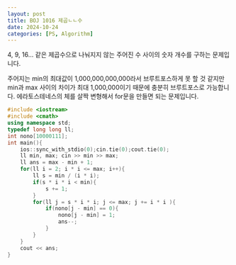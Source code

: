 ```yaml
---
layout: post
title: BOJ 1016 제곱ㄴㄴ수
date: 2024-10-24
categories: [PS, Algorithm]
---
```


4, 9, 16... 같은 제곱수으로 나눠지지 않는 주어진 수 사이의 숫자 개수를 구하는 문제입니다. 

주어지는 min의 최대값이 1,000,000,000,000라서 브루트포스하게 못 할 것 같지만 
min과 max 사이의 차이가 최대 1,000,000이기 때문에 충분히 브루트포스로 가능합니다. 
에라토스테네스의 체를 살짝 변형해서 for문을 만들면 되는 문제입니다. 

```cpp
#include <iostream>
#include <cmath> 
using namespace std; 
typedef long long ll; 
int nono[10000111];
int main(){
    ios::sync_with_stdio(0);cin.tie(0);cout.tie(0); 
    ll min, max; cin >> min >> max;
    ll ans = max - min + 1; 
    for(ll i = 2; i * i <= max; i++){
		ll s = min / (i * i); 
		if(s * i * i < min){
		    s += 1; 
		}
		for(ll j = s * i * i; j <= max; j += i * i ){
		    if(nono[j - min] == 0){
		        nono[j - min] = 1;
		        ans--;     
		    }
		}
	}
	cout << ans; 
}
```